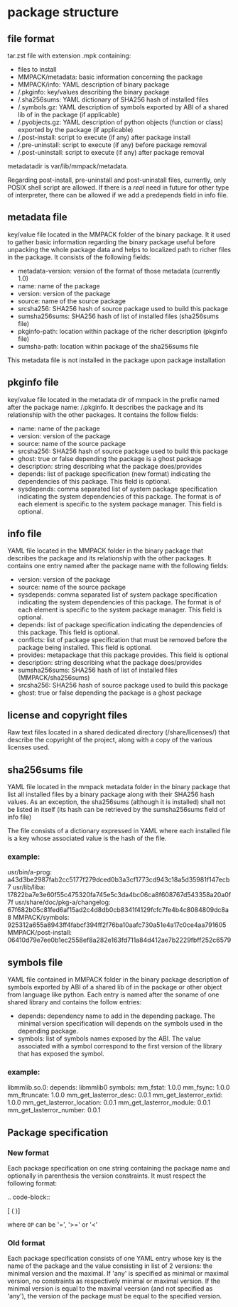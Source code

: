 # package structure

## file format

tar.zst file with extension .mpk containing:

 * files to install
 * MMPACK/metadata: basic information concerning the package
 * MMPACK/info: YAML description of binary package
 * <metadatadir>/<pkgname>.pkginfo: key/values describing the binary package
 * <metadatadir>/<pkgname>.sha256sums: YAML dictionary of SHA256 hash of
   installed files
 * <metadatadir>/<pkgname>.symbols.gz: YAML description of symbols exported by
   ABI of a shared lib of in the package (if applicable)
 * <metadatadir>/<pkgname>.pyobjects.gz: YAML description of python objects
   (function or class) exported by the package (if applicable)
 * <metadatadir>/<pkgname>.post-install: script to execute (if any) after
   package install
 * <metadatadir>/<pkgname>.pre-uninstall: script to execute (if any) before
   package removal
 * <metadatadir>/<pkgname>.post-uninstall: script to execute (if any) after
   package removal

metadatadir is var/lib/mmpack/metadata.

Regarding post-install, pre-uninstall and post-uninstall files, currently,
only POSIX shell script are allowed. If there is a _real_ need in future
for other type of interpreter, there can be allowed if we add a predepends
field in info file.


## metadata file

key/value file located in the MMPACK folder of the binary package. It it used
to gather basic information regarding the binary package useful before
unpacking the whole package data and helps to localized path to richer files in
the package. It consists of the following fields:

 * metadata-version: version of the format of those metadata (currently 1.0)
 * name: name of the package
 * version: version of the package
 * source: name of the source package
 * srcsha256: SHA256 hash of source package used to build this package
 * sumsha256sums: SHA256 hash of list of installed files (sha256sums file)
 * pkginfo-path: location within package of the richer description (pkginfo file)
 * sumsha-path: location within package of the sha256sums file

This metadata file is not installed in the package upon package installation


## pkginfo file

key/value file located in the metadata dir of mmpack in the prefix named after
the package name: <metadatadir>/<pkgname>.pkginfo. It describes the package and
its relationship with the other packages. It contains the follow fields:

 * name: name of the package
 * version: version of the package
 * source: name of the source package
 * srcsha256: SHA256 hash of source package used to build this package
 * ghost: true or false depending the package is a ghost package
 * description: string describing what the package does/provides
 * depends: list of package specification (new format) indicating the
   dependencies of this package. This field is optional.
 * sysdepends: comma separated list of system package specification indicating
   the system dependencies of this package. The format is of each element is
   specific to the system package manager. This field is optional.


## info file

YAML file located in the MMPACK folder in the binary package that describes the
package and its relationship with the other packages. It contains one entry
named after the package name with the following fields:

 * version: version of the package
 * source: name of the source package
 * sysdepends: comma separated list of system package specification indicating
   the system dependencies of this package. The format is of each element is
   specific to the system package manager. This field is optional.
 * depends: list of package specification indicating the
   dependencies of this package. This field is optional.
 * conflicts: list of package specification that must be
   removed before the package being installed. This field is optional.
 * provides: metapackage that this package provides. This field is optional
 * description: string describing what the package does/provides
 * sumsha256sums: SHA256 hash of list of installed files (MMPACK/sha256sums)
 * srcsha256: SHA256 hash of source package used to build this package
 * ghost: true or false depending the package is a ghost package

## license and copyright files

Raw text files located in a shared dedicated directory (/share/licenses/)
that describe the copyright of the project, along with a copy of the various
licenses used.


## sha256sums file

YAML file located in the mmpack metadata folder in the binary package that list
all installed files by a binary package along with their SHA256 hash values. As
an exception, the sha256sums (although it is installed) shall not be listed in
itself (its hash can be retrieved by the sumsha256sums field of info file)

The file consists of a dictionary expressed in YAML where each installed file
is a key whose associated value is the hash of the file.

### example:

usr/bin/a-prog: a43d3be2987fab2cc5177f279dced0b3a3cf1773cd943c18a5d35981f147ecb7
usr/lib/liba: 17822ba7e3e60f55c475320fa745e5c3da4bc06ca8f608767d543358a20a0f7f
usr/share/doc/pkg-a/changelog: 67f682b05c81fed6af15ad2c4d8db0cb8341f4129fcfc7fe4b4c8084809dc8a8
MMPACK/symbols: 925312a655a8943ff4fabcf394ff2f76ba10aafc730a51e4a17c0ce4aa791605
MMPACK/post-install: 06410d79e7ee0b1ec2558ef8a282e163fd711a84d412ae7b2229fbff252c6579

## symbols file

YAML file contained in MMPACK folder in the binary package description of
symbols exported by ABI of a shared lib of in the package or other object
from language like python. Each entry is named after the soname of one
shared library and contains the follow entries:

 * depends: dependency name to add in the depending package. The minimal version
   specification will depends on the symbols used in the depending package.
 * symbols: list of symbols names exposed by the ABI. The value associated
   with a symbol correspond to the first version of the library that has
   exposed the symbol.

### example:

libmmlib.so.0:
    depends: libmmlib0
    symbols:
        mm_fstat: 1.0.0
        mm_fsync: 1.0.0
        mm_ftruncate: 1.0.0
        mm_get_lasterror_desc: 0.0.1
        mm_get_lasterror_extid: 1.0.0
        mm_get_lasterror_location: 0.0.1
        mm_get_lasterror_module: 0.0.1
        mm_get_lasterror_number: 0.0.1


## Package specification

### New format

Each package specification on one string containing the package name and
optionally in parenthesis the version constraints. It must respect the
following format:

.. code-block::

   <PKGNAME>[ (<OP> <VERSION>)]

where `OP` can be '=', '>=' or '<'


### Old format

Each package specification consists of one YAML entry whose key is the name of
the package and the value consisting in list of 2 versions: the minimal version
and the maximal. If 'any' is specified as minimal or maximal version, no
constraints as respectively minimal or maximal version. If the minimal version
is equal to the maximal veersion (and not specified as 'any'), the version of
the package must be equal to the specified version.
